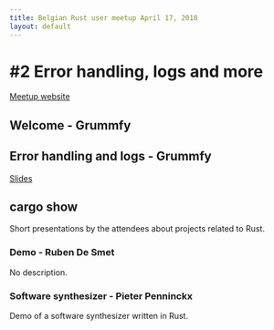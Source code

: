 ```yaml
---
title: Belgian Rust user meetup April 17, 2018
layout: default
---
```


# #2 Error handling, logs and more

[Meetup website](https://www.meetup.com/Belgium-Rust-user-group/events/248297132/)

## Welcome - Grummfy

## Error handling and logs - Grummfy

[Slides](https://slides.com/grummfy/brug-error_logs_more#/)

## cargo show

Short presentations by the attendees about projects related to Rust.

### Demo - Ruben De Smet

No description.

### Software synthesizer - Pieter Penninckx

Demo of a software synthesizer written in Rust.
